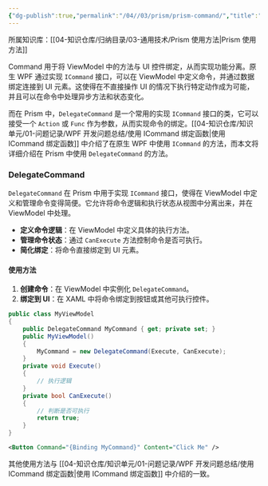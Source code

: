 ```yaml
---
{"dg-publish":true,"permalink":"/04//03/prism/prism-command/","title":"Prism Command","tags":["Prism","WPF"]}
---
```



所属知识库：[[04-知识仓库/归纳目录/03-通用技术/Prism 使用方法\|Prism 使用方法]]

Command 用于将 ViewModel 中的方法与 UI 控件绑定，从而实现功能分离。原生 WPF 通过实现 `ICommand` 接口，可以在 ViewModel 中定义命令，并通过数据绑定连接到 UI 元素。这使得在不直接操作 UI 的情况下执行特定动作成为可能，并且可以在命令中处理异步方法和状态变化。

而在 Prism 中，`DelegateCommand` 是一个常用的实现 `ICommand` 接口的类，它可以接受一个 `Action` 或 `Func` 作为参数，从而实现命令的绑定。[[04-知识仓库/知识单元/01-问题记录/WPF 开发问题总结/使用 ICommand 绑定函数\|使用 ICommand 绑定函数]] 中介绍了在原生 WPF 中使用 `ICommand` 的方法，而本文将详细介绍在 Prism 中使用 `DelegateCommand` 的方法。

### DelegateCommand

`DelegateCommand` 在 Prism 中用于实现 `ICommand` 接口，使得在 ViewModel 中定义和管理命令变得简便。它允许将命令逻辑和执行状态从视图中分离出来，并在 ViewModel 中处理。

- **定义命令逻辑**：在 ViewModel 中定义具体的执行方法。
- **管理命令状态**：通过 `CanExecute` 方法控制命令是否可执行。
- **简化绑定**：将命令直接绑定到 UI 元素。

#### 使用方法

1. **创建命令**：在 ViewModel 中实例化 `DelegateCommand`。
2. **绑定到 UI**：在 XAML 中将命令绑定到按钮或其他可执行控件。

```csharp
public class MyViewModel
{
    public DelegateCommand MyCommand { get; private set; }
    public MyViewModel()
    {
        MyCommand = new DelegateCommand(Execute, CanExecute);
    }
    private void Execute()
    {
        // 执行逻辑
    }
    private bool CanExecute()
    {
        // 判断是否可执行
        return true;
    }
}
```

```xml
<Button Command="{Binding MyCommand}" Content="Click Me" />
```

其他使用方法与 [[04-知识仓库/知识单元/01-问题记录/WPF 开发问题总结/使用 ICommand 绑定函数\|使用 ICommand 绑定函数]] 中介绍的一致。
